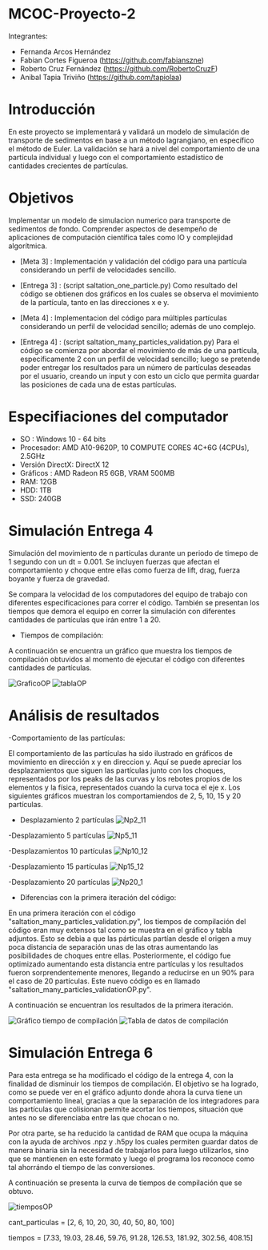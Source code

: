 # MCOC-Proyecto-2

Integrantes:

- Fernanda Arcos Hernández
- Fabian Cortes Figueroa (https://github.com/fabianszne)
- Roberto Cruz Fernández (https://github.com/RobertoCruzF)
- Anibal Tapia Triviño   (https://github.com/tapiolaa)

# Introducción
En este proyecto se implementará y validará un modelo de simulación de transporte de sedimentos en base a un método lagrangiano, en específico el método de Euler. 
La validación se hará a nivel del comportamiento de una partícula individual y luego con el comportamiento estadístico de cantidades
crecientes de partículas.

# Objetivos
Implementar un modelo de simulacion numerico para transporte de sedimentos de fondo. Comprender aspectos de desempeño de aplicaciones de computación científica tales como IO y complejidad algorítmica.

- [Meta 3] : Implementación y validación del código para una partícula considerando un perfil de velocidades sencillo.
- [Entrega 3] : (script saltation_one_particle.py) Como resultado del código se obtienen dos gráficos en los cuales se observa el movimiento de la partícula, tanto en las direcciones x e y.

- [Meta 4] : Implementacion del código para múltiples partículas considerando un perfil de velocidad sencillo; además de uno complejo.
- [Entrega 4] : (script saltation_many_particles_validation.py) Para el código se comienza por abordar el movimiento de más de una partícula, específicamente 2 con un perfil de velocidad sencillo; luego se pretende poder entregar los resultados para un número de partículas deseadas por el usuario, creando un input y con esto un ciclo que permita guardar las posiciones de cada una de estas partículas.


Especifiaciones del computador
=============================

- SO : Windows 10 - 64 bits
- Procesador: AMD A10-9620P, 10 COMPUTE CORES 4C+6G (4CPUs), 2.5GHz
- Versión DirectX: DirectX 12
- Gráficos : AMD Radeon R5 6GB, VRAM 500MB
- RAM: 12GB
- HDD: 1TB
- SSD: 240GB

Simulación Entrega 4
====================

Simulación del movimiento de n partículas durante un periodo de timepo de 1 segundo con un dt = 0.001. Se incluyen fuerzas que afectan el comportamiento y choque entre ellas como fuerza de lift, drag, fuerza boyante y fuerza de gravedad.

Se compara la velocidad de los computadores del equipo de trabajo con diferentes especificaciones para correr el código. También se presentan los tiempos que demora el equipo en correr la simulación con diferentes cantidades de partículas que irán entre 1 a 20.

- Tiempos de compilación: 

A continuación se encuentra un gráfico que muestra los tiempos de compilación obtuvidos al momento de ejecutar el código con diferentes cantidades de partículas.

![GraficoOP](https://user-images.githubusercontent.com/53720008/66693038-dda11f00-ec7a-11e9-8d62-31a0e28239e0.jpg)
![tablaOP](https://user-images.githubusercontent.com/53720008/66693052-f14c8580-ec7a-11e9-8c63-1e098f1d3d3e.jpg)


Análisis de resultados
======================

-Comportamiento de las partículas:

El comportamiento de las partículas ha sido ilustrado en gráficos de movimiento en dirección x y en direccion y. Aquí se puede apreciar los desplazamientos que siguen las partículas junto con los choques, representados por los peaks de las curvas y los rebotes propios de los elementos y la física, representados cuando la curva toca el eje x. Los siguientes gráficos muestran los comportamiendos de 2, 5, 10, 15 y 20 partículas.

  - Desplazamiento 2 partículas
  ![Np2_11](https://user-images.githubusercontent.com/53720008/66692689-28b93300-ec77-11e9-8f50-e832e67a6be2.jpg)

  -Desplazamiento 5 partículas
  ![Np5_11](https://user-images.githubusercontent.com/53720008/66693066-222cba80-ec7b-11e9-919c-68fb1beecdbd.jpg)

  -Desplazamientos 10 partículas
  ![Np10_12](https://user-images.githubusercontent.com/53720008/66692878-150ecc00-ec79-11e9-8c12-66d917ba4c89.jpg)

  -Desplazamiento 15 partículas
  ![Np15_12](https://user-images.githubusercontent.com/53720008/66692708-6453fd00-ec77-11e9-9d44-50d74b7696b9.jpg)

  -Desplazamiento 20 partículas
  ![Np20_1](https://user-images.githubusercontent.com/53720008/66692882-248e1500-ec79-11e9-8348-3cf43b1e6e9b.jpg)
  
  
- Diferencias con la primera iteración del código:

En una primera iteración con el código "saltation_many_particles_validation.py", los tiempos de compilación del código eran muy extensos tal como se muestra en el gráfico y tabla adjuntos. Esto se debia a que las párticulas partían desde el origen a muy poca distancia de separación unas de las otras aumentando las posibilidades de choques entre ellas. Posteriormente, el código fue optimizado aumentando esta distancia entre partículas y los resultados fueron sorprendentemente menores, llegando a reducirse en un 90% para el caso de 20 partículas. Este nuevo código es en llamado "saltation_many_particles_validationOP.py".

A continuación se encuentran los resultados de la primera iteración.

![Gráfico tiempo de compilación](https://user-images.githubusercontent.com/53720008/66688633-d7e91080-ec5d-11e9-9211-fc304c31b13b.jpg)
![Tabla de datos de compilación](https://user-images.githubusercontent.com/53720008/66688860-e08e1680-ec5e-11e9-8374-0258613dcad9.jpg)

Simulación Entrega 6
====================

Para esta entrega se ha modificado el código de la entrega 4, con la finalidad de disminuir los tiempos de compilación. El objetivo se ha logrado, como se puede ver en el gráfico adjunto donde ahora la curva tiene un comportamiento lineal, gracias a que la separación de los integradores para las partículas que colisionan permite acortar los tiempos, situación que antes no se diferenciaba entre las que chocan o no.

Por otra parte, se ha reducido la cantidad de RAM que ocupa la máquina con la ayuda de archivos .npz y .h5py los cuales permiten guardar datos de manera binaria sin la necesidad de trabajarlos para luego utilizarlos, sino que se mantienen en este formato y luego el programa los reconoce como tal ahorrándo el tiempo de las conversiones.

A continuación se presenta la curva de tiempos de compilación que se obtuvo.

![tiemposOP](https://user-images.githubusercontent.com/53720008/68264387-71220180-0027-11ea-8f09-b568aa9de7fb.png)

cant_particulas = [2, 6, 10, 20, 30, 40, 50, 80, 100]

tiempos = [7.33, 19.03, 28.46, 59.76, 91.28, 126.53, 181.92, 302.56, 408.15]
